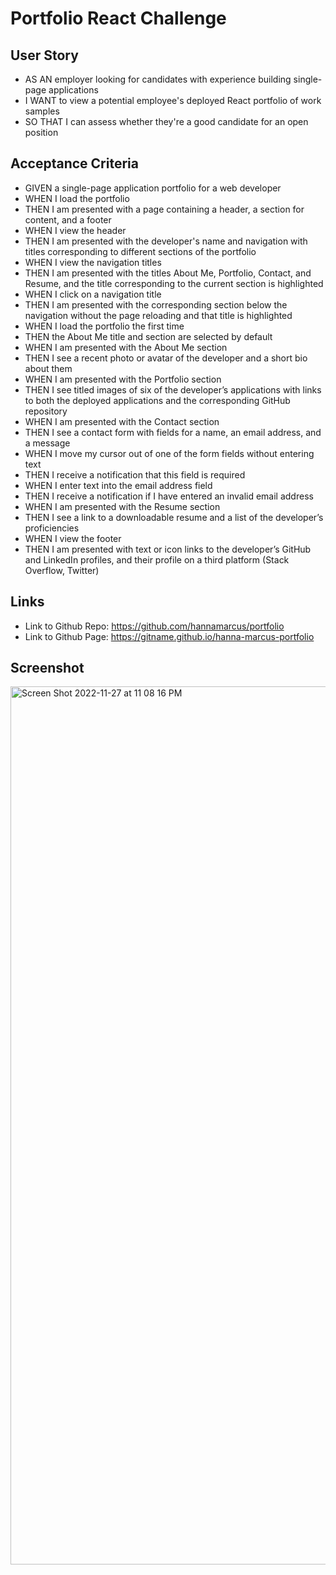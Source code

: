 # Portfolio React Challenge

## User Story
* AS AN employer looking for candidates with experience building 
single-page applications
* I WANT to view a potential employee's deployed React portfolio of work samples
* SO THAT I can assess whether they're a good candidate for an open position

## Acceptance Criteria 
* GIVEN a single-page application portfolio for a web developer
* WHEN I load the portfolio
* THEN I am presented with a page containing a header, a section for content, and a footer
* WHEN I view the header
* THEN I am presented with the developer's name and navigation with titles corresponding to different sections of the portfolio
* WHEN I view the navigation titles
* THEN I am presented with the titles About Me, Portfolio, Contact, and Resume, and the title corresponding to the current section is highlighted
* WHEN I click on a navigation title
* THEN I am presented with the corresponding section below the navigation without the page reloading and that title is highlighted
* WHEN I load the portfolio the first time
* THEN the About Me title and section are selected by default
* WHEN I am presented with the About Me section
* THEN I see a recent photo or avatar of the developer and a short bio about them
* WHEN I am presented with the Portfolio section
* THEN I see titled images of six of the developer’s applications with links to both the deployed applications and the corresponding GitHub repository
* WHEN I am presented with the Contact section
* THEN I see a contact form with fields for a name, an email address, and a message
* WHEN I move my cursor out of one of the form fields without entering text
* THEN I receive a notification that this field is required
* WHEN I enter text into the email address field
* THEN I receive a notification if I have entered an invalid email address
* WHEN I am presented with the Resume section
* THEN I see a link to a downloadable resume and a list of the developer’s proficiencies
* WHEN I view the footer
* THEN I am presented with text or icon links to the developer’s GitHub and LinkedIn profiles, and their profile on a third platform (Stack Overflow, Twitter) 

## Links
* Link to Github Repo: https://github.com/hannamarcus/portfolio 
* Link to Github Page: https://gitname.github.io/hanna-marcus-portfolio

## Screenshot
<img width="1405" alt="Screen Shot 2022-11-27 at 11 08 16 PM" src="https://user-images.githubusercontent.com/106893601/204217660-36879eb3-1932-483a-b334-f607fc5548d8.png">
